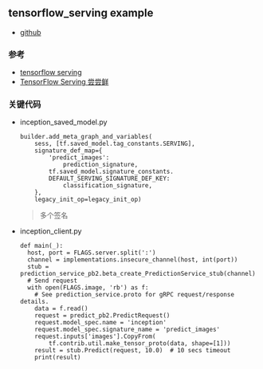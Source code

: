 ## tensorflow_serving example
* [github](https://github.com/tensorflow/serving/tree/master/tensorflow_serving/example)
### 参考
* [tensorflow serving](https://www.cnblogs.com/xuchenCN/p/5888638.html)
* [TensorFlow Serving 尝尝鲜](https://zhuanlan.zhihu.com/p/23361413)

### 关键代码
* inception_saved_model.py
  ```
  builder.add_meta_graph_and_variables(
      sess, [tf.saved_model.tag_constants.SERVING],
      signature_def_map={
          'predict_images':
              prediction_signature,
          tf.saved_model.signature_constants.
          DEFAULT_SERVING_SIGNATURE_DEF_KEY:
              classification_signature,
      },
      legacy_init_op=legacy_init_op)  
  ```
  >多个签名

* inception_client.py
  ```
  def main(_):
    host, port = FLAGS.server.split(':')
    channel = implementations.insecure_channel(host, int(port))
    stub = prediction_service_pb2.beta_create_PredictionService_stub(channel)
    # Send request
    with open(FLAGS.image, 'rb') as f:
      # See prediction_service.proto for gRPC request/response details.
      data = f.read()
      request = predict_pb2.PredictRequest()
      request.model_spec.name = 'inception'
      request.model_spec.signature_name = 'predict_images'
      request.inputs['images'].CopyFrom(
          tf.contrib.util.make_tensor_proto(data, shape=[1]))
      result = stub.Predict(request, 10.0)  # 10 secs timeout
      print(result)  
  ```
